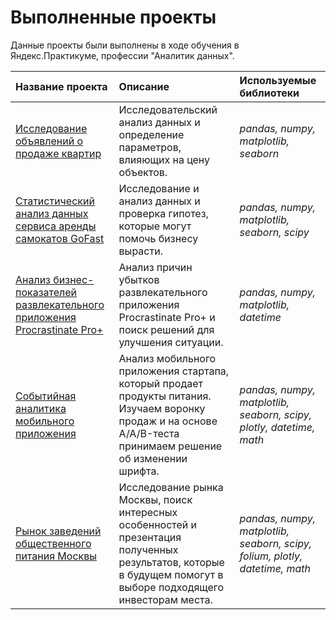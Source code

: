 # Выполненные проекты

Данные проекты были выполнены в ходе обучения в Яндекс.Практикуме, профессии "Аналитик данных".

| Название проекта | Описание | Используемые библиотеки | 
| :---------------------- | :---------------------- | :---------------------- |
|[Исследование объявлений о продаже квартир](https://github.com/NinaLen10/Practicum_projects/tree/main/Yandex%20Real%20Estate)|Исследовательский анализ данных и определение параметров, влияющих на цену объектов.| *pandas, numpy, matplotlib, seaborn*|
|[Статистический анализ данных сервиса аренды самокатов GoFast](https://github.com/NinaLen10/Practicum_projects/tree/main/GoFast)|Исследование и анализ данных и проверка гипотез, которые могут помочь бизнесу вырасти. | *pandas, numpy, matplotlib, seaborn, scipy*|
|[Анализ бизнес-показателей развлекательного приложения Procrastinate Pro+](https://github.com/NinaLen10/Practicum_projects/tree/main/Procrastinate%20Pro+)|Анализ причин убытков развлекательного приложения Procrastinate Pro+ и поиск решений для улучшения ситуации.| *pandas, numpy, matplotlib, datetime*|
|[Событийная аналитика мобильного приложения](https://github.com/NinaLen10/Practicum_projects/tree/main/Event%20Analytics)|Анализ мобильного приложения стартапа, который продает продукты питания. Изучаем воронку продаж и на основе A/A/B-теста принимаем решение об изменении шрифта.| *pandas, numpy, matplotlib, seaborn, scipy, plotly, datetime, math*|
|[Рынок заведений общественного питания Москвы](https://github.com/NinaLen10/Practicum_projects/tree/main/%D0%A0%D1%8B%D0%BD%D0%BE%D0%BA%20%D0%B7%D0%B0%D0%B2%D0%B5%D0%B4%D0%B5%D0%BD%D0%B8%D0%B9%20%D0%BE%D0%B1%D1%89%D0%B5%D1%81%D1%82%D0%B2%D0%B5%D0%BD%D0%BD%D0%BE%D0%B3%D0%BE%20%D0%BF%D0%B8%D1%82%D0%B0%D0%BD%D0%B8%D1%8F%20%D0%9C%D0%BE%D1%81%D0%BA%D0%B2%D1%8B)|Исследование рынка Москвы, поиск интересных особенностей и презентация полученных результатов, которые в будущем помогут в выборе подходящего инвесторам места.| *pandas, numpy, matplotlib, seaborn, scipy, folium, plotly, datetime, math*|

